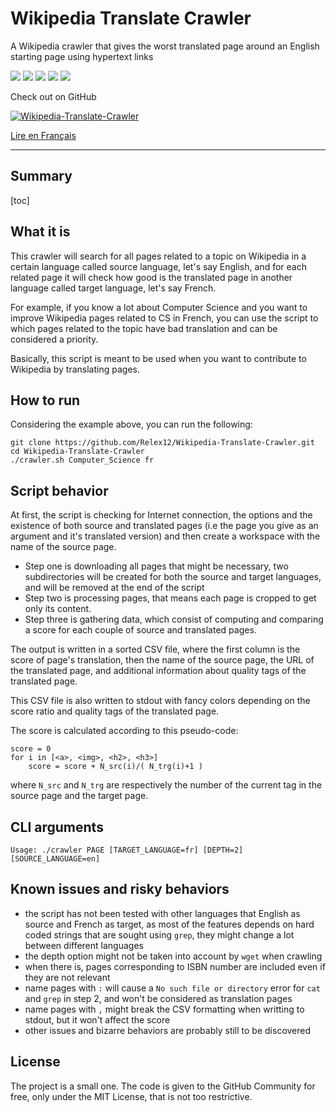 # Wikipedia Translate Crawler

A Wikipedia crawler that gives the worst translated page around an English starting page using hypertext links

![](https://img.shields.io/github/license/Relex12/Wikipedia-Translate-Crawler) ![](https://img.shields.io/github/repo-size/Relex12/Wikipedia-Translate-Crawler) ![](https://img.shields.io/github/languages/top/Relex12/Wikipedia-Translate-Crawler) ![](https://img.shields.io/github/last-commit/Relex12/Wikipedia-Translate-Crawler) ![](https://img.shields.io/github/stars/Relex12/Wikipedia-Translate-Crawler)

Check out on GitHub

[![Wikipedia-Translate-Crawler](https://github-readme-stats.vercel.app/api/pin/?username=Relex12&repo=Wikipedia-Translate-Crawler)](https://github.com/Relex12/Wikipedia-Translate-Crawler)

[Lire en Français](https://relex12.github.io/fr/Wikipedia-Translate-Crawler)

---

## Summary

[toc]

## What it is

This crawler will search for all pages related to a topic on Wikipedia in a certain language called source language, let's say English, and for each related page it will check how good is the translated page in another language called target language, let's say French.

For example, if you know a lot about Computer Science and you want to improve Wikipedia pages related to CS in French, you can use the script to which pages related to the topic have bad translation and can be considered a priority.

Basically, this script is meant to be used when you want to contribute to Wikipedia by translating pages.

## How to run

Considering the example above, you can run the following:

```
git clone https://github.com/Relex12/Wikipedia-Translate-Crawler.git
cd Wikipedia-Translate-Crawler
./crawler.sh Computer_Science fr
```

## Script behavior

At first, the script is checking for Internet connection, the options and the existence of both source and translated pages (i.e the page you give as an argument and it's translated version) and then create a workspace with the name of the source page.

* Step one is downloading all pages that might be necessary, two subdirectories will be created for both the source and target languages, and will be removed at the end of the script
* Step two is processing pages, that means each page is cropped to get only its content.
* Step three is gathering data, which consist of computing and comparing a score for each couple of source and translated pages.

The output is written in a sorted CSV file, where the first column is the score of page's translation, then the name of the source page, the URL of the translated page, and additional information about quality tags of the translated page.

This CSV file is also written to stdout with fancy colors depending on the score ratio and quality tags of the translated page.

The score is calculated according to this pseudo-code:

```
score = 0
for i in [<a>, <img>, <h2>, <h3>]
	score = score + N_src(i)/( N_trg(i)+1 )
```

where `N_src` and `N_trg` are respectively the number of the current tag in the source page and the target page.

## CLI arguments

```
Usage: ./crawler PAGE [TARGET_LANGUAGE=fr] [DEPTH=2] [SOURCE_LANGUAGE=en]
```

## Known issues and risky behaviors

* the script has not been tested with other languages that English as source and French as target, as most of the features depends on hard coded strings that are sought using `grep`, they might change a lot between different languages
* the depth option might not be taken into account by `wget` when crawling
* when there is, pages corresponding to ISBN number are included even if they are not relevant
* name pages with `:` will cause a `No such file or directory` error for `cat` and `grep` in step 2, and won't be considered as translation pages
* name pages with `,` might break the CSV formatting when writting to stdout, but it won't affect the score
* other issues and bizarre behaviors are probably still to be discovered


## License

The project is a small one. The code is given to the GitHub Community  for free, only under the MIT License, that is not too restrictive.
